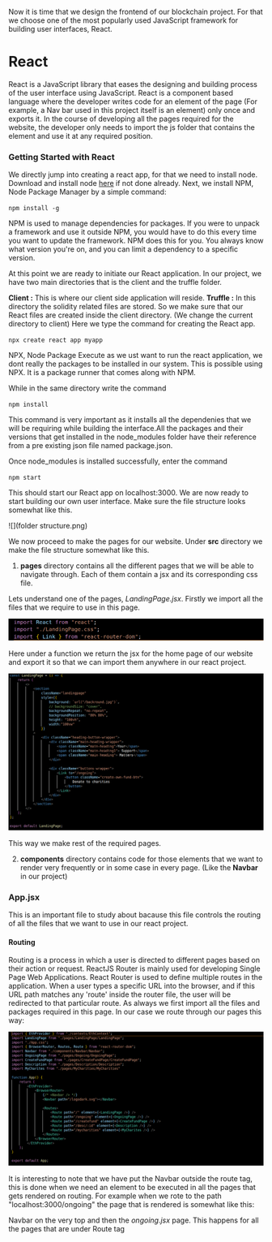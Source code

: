  Now it is time that we design the frontend of our blockchain project. For that we choose one of the most popularly used JavaScript framework for building user interfaces, React.


# React

 React is a JavaScript library that eases the designing and building process of the user interface using JavaScript. React is a component based language where the developer writes code for an element of the page (For example, a Nav bar used in this project itself is an element) only once and exports it. 
In the course of developing all the pages required for the website, the developer only needs to import the js folder that contains the element and use it at any required position.

### Getting Started with React

We directly jump into creating a react app, for that we need to install node. Download and install node [here](https://nodejs.org/en/download/) if not done already.
Next, we install NPM, Node Package Manager by a simple command:

`npm install -g`

 NPM is used to manage dependencies for packages. If you were to unpack a framework and use it outside NPM, you would have to do this every time you want to update the framework. NPM does this for you. You always know what version you're on, and you can limit a dependency to a specific version.

At this point we are ready to initiate our React application. In our project, we have two main directories that is the client and the truffle folder.

**Client :** This is where our client side application will reside.
**Truffle :** In this directory the solidity related files are stored.
So we make sure that our React files are created inside the client directory. (We change the current directory to client)
Here we type the command for creating the React app.

`npx create react app myapp`

NPX, Node Package Execute  as we ust want to run the react application, we dont really the packages to be installed in our system. This is possible using NPX. It is a package runner that comes along with NPM.

While in the same directory write the command

`npm install`

This command is very important as it installs all the dependenies that we will be requiring while building the interface.All the packages and their versions that get installed in the node_modules folder have their reference from a pre existing json file named package.json.

Once node_modules is installed successfully, enter the command

`npm start`

This should start our React app on localhost:3000. We are now ready to start building our own user interface. Make sure the file structure looks somewhat like this.

![](folder structure.png)


We now proceed to make the pages for our website. Under **src** directory we make the file structure somewhat like this.
1. **pages** directory contains all the different pages that we will be able to navigate through. Each of them contain a jsx and its corresponding css file.

Lets understand one of the pages, *LandingPage.jsx*. Firstly we import all the files that we require to use in this page.

![](imports.png)

Here under a function we return the jsx for the home page of our website and export it so that we can import them anywhere in our react project.

![](landingpagecode.png)

This way we make rest of the required pages.

2. **components** directory contains code for those elements that we want to render very frequently or in some case in every page. (Like the **Navbar** in our project) 


### App.jsx
This is an important file to study about bacause this file controls the routing of all the files that we want to use in our react project. 

#### Routing
Routing is a process in which a user is directed to different pages based on their action or request. ReactJS Router is mainly used for developing Single Page Web Applications. React Router is used to define multiple routes in the application. When a user types a specific URL into the browser, and if this URL path matches any 'route' inside the router file, the user will be redirected to that particular route.
As always we first import all the files and packages required in this page. In our case we route through our pages this way:

![](routing.png)

It is interesting to note that we have put the Navbar outside the route tag, this is done when we need an element to be executed in all the pages that gets rendered on routing. For example when we rote to the path "localhost:3000/ongoing"
the page that is rendered is somewhat like this:

Navbar on the very top and then the *ongoing.jsx* page. This happens for all the pages that are under Route tag
